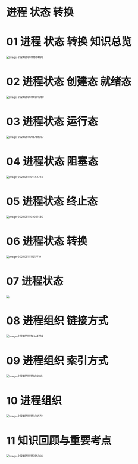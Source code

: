 # 进程 状态 转换 



# 01 进程 状态 转换 知识总览

<img src="https://cvp.oss-cn-shanghai.aliyuncs.com/picgo/202406061118404.png" alt="image-20240606111834196" style="zoom:50%;" />



# 02 进程状态 创建态 就绪态

<img src="https://cvp.oss-cn-shanghai.aliyuncs.com/picgo/202406061149259.png" alt="image-20240606114901060" style="zoom:50%;" />



# 03 进程状态 运行态

<img src="https://cvp.oss-cn-shanghai.aliyuncs.com/picgo/202405110957520.png" alt="image-20240511095758397" style="zoom:50%;" />



# 04 进程状态 阻塞态

<img src="https://cvp.oss-cn-shanghai.aliyuncs.com/picgo/202405111014911.png" alt="image-20240511101453784" style="zoom:50%;" />



# 05 进程状态 终止态

<img src="https://cvp.oss-cn-shanghai.aliyuncs.com/picgo/202405111030563.png" alt="image-20240511103021460" style="zoom:50%;" />



# 06 进程状态 转换

<img src="https://cvp.oss-cn-shanghai.aliyuncs.com/picgo/202405111112957.png" alt="image-20240511111217719" style="zoom:50%;" />



# 07 进程状态

<img src="https://cvp.oss-cn-shanghai.aliyuncs.com/picgo/202405111120374.png" style="zoom:50%;" />



# 08 进程组织 链接方式

<img src="https://cvp.oss-cn-shanghai.aliyuncs.com/picgo/202405111143859.png" alt="image-20240511114344709" style="zoom:50%;" />



# 09 进程组织 索引方式

<img src="https://cvp.oss-cn-shanghai.aliyuncs.com/picgo/202405111150000.png" alt="image-20240511115009916" style="zoom:50%;" />



# 10 进程组织

<img src="https://cvp.oss-cn-shanghai.aliyuncs.com/picgo/202405111153654.png" alt="image-20240511115339572" style="zoom:50%;" />



# 11 知识回顾与重要考点

<img src="https://cvp.oss-cn-shanghai.aliyuncs.com/picgo/202405111157497.png" alt="image-20240511115705366" style="zoom:50%;" />